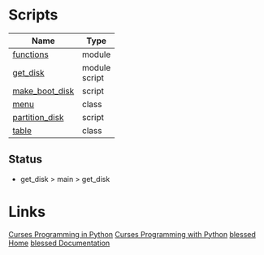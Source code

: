# Scripts
| Name | Type |
| --- | --- |
| [functions](functions.py) | module |
| [get_disk](get_disk.py) | module<br>script |
| [make_boot_disk](make_boot_disk.py) | script |
| [menu](menu.py) | class |
| [partition_disk](partition_disk.py) | script |
| [table](table.py) | class |

## Status
* get_disk > main > get_disk

# Links
[Curses Programming in Python](https://www.devdungeon.com/content/curses-programming-python)
[Curses Programming with Python](https://docs.python.org/3/howto/curses.html)
[blessed Home](https://github.com/jquast/blessed)
[blessed Documentation](https://blessed.readthedocs.io/en/latest/)